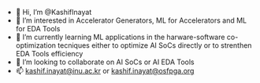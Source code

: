 - 👋 Hi, I’m @KashifInayat
- 👀 I’m interested in Accelerator Generators, ML for Accelerators and ML for EDA Tools
- 🌱 I’m currently learning ML applications in the harware-software co-optimization tecniques 
either to optimize AI SoCs directly or to strenthen EDA Tools efficiency
- 💞️ I’m looking to collaborate on AI SoCs or AI EDA Tools
- 📫 kashif.inayat@inu.ac.kr or kashif.inayat@osfpga.org
